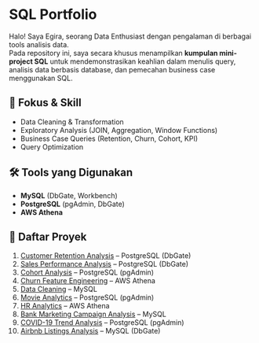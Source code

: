 # SQL Portfolio

Halo! Saya Egira, seorang Data Enthusiast dengan pengalaman di berbagai tools analisis data.  
Pada repository ini, saya secara khusus menampilkan **kumpulan mini-project SQL** untuk mendemonstrasikan keahlian dalam menulis query, analisis data berbasis database, dan pemecahan business case menggunakan SQL.  



## 🎯 Fokus & Skill
- Data Cleaning & Transformation  
- Exploratory Analysis (JOIN, Aggregation, Window Functions)  
- Business Case Queries (Retention, Churn, Cohort, KPI)  
- Query Optimization  



## 🛠️ Tools yang Digunakan
- **MySQL** (DbGate, Workbench)  
- **PostgreSQL** (pgAdmin, DbGate)  
- **AWS Athena**  



## 📂 Daftar Proyek

1. [Customer Retention Analysis](./customer-retention) – PostgreSQL (DbGate)  
2. [Sales Performance Analysis](./sales-performance) – PostgreSQL (DbGate)  
3. [Cohort Analysis](./cohort-analysis) – PostgreSQL (pgAdmin)  
4. [Churn Feature Engineering](./churn-feature) – AWS Athena  
5. [Data Cleaning](./data-cleaning) – MySQL  
6. [Movie Analytics](./movie-analytics) – PostgreSQL (pgAdmin)  
7. [HR Analytics](./hr-analytics) – AWS Athena  
8. [Bank Marketing Campaign Analysis](./bank-marketing) – MySQL  
9. [COVID-19 Trend Analysis](./covid19-trend) – PostgreSQL (pgAdmin)  
10. [Airbnb Listings Analysis](./airbnb-listings) – MySQL (DbGate)  
